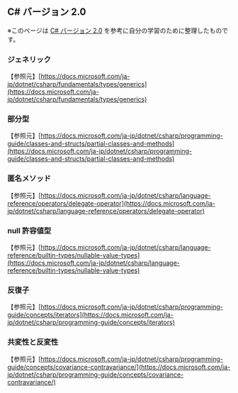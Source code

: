## C# バージョン 2.0

※このページは [C# バージョン 2.0](https://docs.microsoft.com/ja-jp/dotnet/csharp/whats-new/csharp-version-history#c-version-20) を参考に自分の学習のために整理したものです。

### ジェネリック

【参照元】[https://docs.microsoft.com/ja-jp/dotnet/csharp/fundamentals/types/generics](https://docs.microsoft.com/ja-jp/dotnet/csharp/fundamentals/types/generics)

### 部分型

【参照元】[https://docs.microsoft.com/ja-jp/dotnet/csharp/programming-guide/classes-and-structs/partial-classes-and-methods](https://docs.microsoft.com/ja-jp/dotnet/csharp/programming-guide/classes-and-structs/partial-classes-and-methods)

### 匿名メソッド

【参照元】[https://docs.microsoft.com/ja-jp/dotnet/csharp/language-reference/operators/delegate-operator](https://docs.microsoft.com/ja-jp/dotnet/csharp/language-reference/operators/delegate-operator)

### null 許容値型

【参照元】[https://docs.microsoft.com/ja-jp/dotnet/csharp/language-reference/builtin-types/nullable-value-types](https://docs.microsoft.com/ja-jp/dotnet/csharp/language-reference/builtin-types/nullable-value-types)

### 反復子

【参照元】[https://docs.microsoft.com/ja-jp/dotnet/csharp/programming-guide/concepts/iterators](https://docs.microsoft.com/ja-jp/dotnet/csharp/programming-guide/concepts/iterators)

### 共変性と反変性

【参照元】[https://docs.microsoft.com/ja-jp/dotnet/csharp/programming-guide/concepts/covariance-contravariance/](https://docs.microsoft.com/ja-jp/dotnet/csharp/programming-guide/concepts/covariance-contravariance/)
